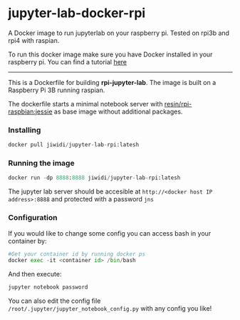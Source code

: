 # jupyter-lab-docker-rpi
A Docker image to run jupyterlab on your raspberry pi. Tested on rpi3b and rpi4 with raspian.

To run this docker image make sure you have Docker installed in your raspberry pi. You can find a tutorial [here](https://dev.to/rohansawant/installing-docker-and-docker-compose-on-the-raspberry-pi-in-5-simple-steps-3mgl)

----------
This is a Dockerfile for building __rpi-jupyter-lab__. The image is built on a Raspberry Pi 3B running raspian. 

The dockerfile starts a minimal notebook server with [resin/rpi-raspbian:jessie](https://hub.docker.com/r/resin/rpi-raspbian/) as base image without additional packages.  


### Installing
```python
docker pull jiwidi/jupyter-lab-rpi:latesh
```

### Running the image
```python
docker run -dp 8888:8888 jiwidi/jupyter-lab-rpi:latesh 
```
The jupyter lab server should be accesible at  `http://<docker host IP address>:8888` and protected with a password `jns`

### Configuration
If you would like to change some config you can access bash in your container by:
```python
#Get your container id by running docker ps
docker exec -it <container id> /bin/bash 
```

And then execute:
```python
jupyter notebook password
```
You can also edit the config file `/root/.jupyter/jupyter_notebook_config.py` with any config you like!
